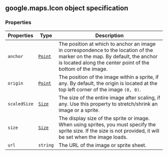 <h2 id="Icon">
google.maps.Icon
object specification
</h2><h3 id="devsite_header_61">Properties</h3><table summary="interface Icon - Properties" width="100%">
<thead>
<tr><th>Properties</th>
<th>Type</th>
<th>Description</th>
</tr></thead>
<tbody>
<tr>
<td><code>anchor</code></td>
<td><code><a href="https://github.com/amenadiel/google-maps-documentation/blob/master/docs/google.maps.Point.md">Point</a></code></td>
<td>The position at which to anchor an image in correspondence to the location of the marker on the map. By default, the anchor is located along the center point of the bottom of the image.</td>
</tr>
<tr>
<td><code>origin</code></td>
<td><code><a href="https://github.com/amenadiel/google-maps-documentation/blob/master/docs/google.maps.Point.md">Point</a></code></td>
<td>The position of the image within a sprite, if any. By default, the origin is located at the top left corner of the image <code>(0, 0)</code>.</td>
</tr>
<tr>
<td><code>scaledSize</code></td>
<td><code><a href="https://github.com/amenadiel/google-maps-documentation/blob/master/docs/google.maps.Size.md">Size</a></code></td>
<td>The size of the entire image after scaling, if any. Use this property to stretch/shrink an image or a sprite.</td>
</tr>
<tr>
<td><code>size</code></td>
<td><code><a href="https://github.com/amenadiel/google-maps-documentation/blob/master/docs/google.maps.Size.md">Size</a></code></td>
<td>The display size of the sprite or image. When using sprites, you must specify the sprite size. If the size is not provided, it will be set when the image loads.</td>
</tr>
<tr>
<td><code>url</code></td>
<td><code>string</code></td>
<td>The URL of the image or sprite sheet.</td>
</tr>
</tbody>
</table>